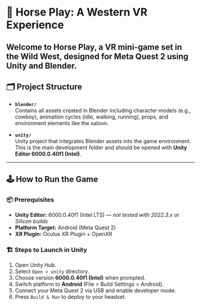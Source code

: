 # 🤠 Horse Play: A Western VR Experience

Welcome to **Horse Play**, a VR mini-game set in the Wild West, designed for **Meta Quest 2** using **Unity** and **Blender**. 
---

## 🗂️ Project Structure

- **`blender/`**  
  Contains all assets created in Blender including character models (e.g., cowboy), animation cycles (idle, walking, running), props, and environment elements like the saloon.

- **`unity/`**  
  Unity project that integrates Blender assets into the game environment. This is the main development folder and should be opened with **Unity Editor 6000.0.40f1 (Intel)**.

---

## 🕹️ How to Run the Game

### 📦 Prerequisites

- **Unity Editor:** 6000.0.40f1 (Intel LTS) — *not tested with 2022.3.x or Silicon builds*
- **Platform Target:** Android (Meta Quest 2)
- **XR Plugin:** Oculus XR Plugin + OpenXR

### 🏗️ Steps to Launch in Unity

1. Open Unity Hub.
2. Select `Open > unity` directory.
3. Choose version **6000.0.40f1 (Intel)** when prompted.
4. Switch platform to **Android** (File > Build Settings > Android).
5. Connect your Meta Quest 2 via USB and enable developer mode.
6. Press `Build & Run` to deploy to your headset.
